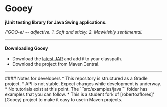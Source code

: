 Gooey
=====
**jUnit testing library for Java Swing applications.**

*/'GOO-e/ -- adjective. 1. Soft and sticky. 2. Mawkishly sentimental.*
<hr>

#### Downloading Gooey
* Download the [latest JAR] and add it to your classpath.
* Download the project from Maven Central.

<hr>
#### Notes for developers
* This repository is structured as a Gradle project.
* API is not stable. Expect changes while development is underway.
* No tutorials exist at this point. The ```src/examples/java``` folder has examples that you can follow.
* This is a student fork of [robertoaflores]' [Gooey] project to make it easy to use in Maven projects.

[latest JAR]: https://github.com/Nunnery/Gooey/releases
[robertoaflores]: https://github.com/robertoaflores/
[Gooey]: https://github.com/robertoaflores/Gooey